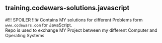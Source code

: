 ## training.codewars-solutions.javascript ##

#!!! SPOILER !!!#
Contains MY solutions for different Problems form ```www.codewars.com``` for JavaScript.<br/>
Repo is used to exchange MY Project between my different Computer and Operating Systems